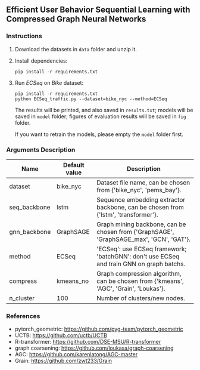 ## Efficient User Behavior Sequential Learning with Compressed Graph Neural Networks

### Instructions 

1. Download the datasets in `data` folder and unzip it.

2. Install dependencies:

   ```shell
   pip install -r requirements.txt
   ```


3. Run *ECSeq* on *Bike* dataset:

    ```shell
    pip install -r requirements.txt
    python ECSeq_traffic.py --dataset=bike_nyc --method=ECSeq
    ```

    The results will be printed, and also saved in `results.txt`; models will be saved in `model` folder; figures of evaluation results will be saved in `fig` folder.

    If you want to retrain the models, please empty the `model` folder first.

### Arguments Description

| Name         | Default value | Description                                                  |
| ------------ | ------------- | ------------------------------------------------------------ |
| dataset      | bike_nyc      | Dataset file name, can be chosen from {'bike_nyc', 'pems_bay'}. |
| seq_backbone | lstm          | Sequence embedding extractor backbone, can be chosen from {'lstm', 'transformer'}. |
| gnn_backbone | GraphSAGE     | Graph mining backbone, can be chosen from {'GraphSAGE', 'GraphSAGE_max', 'GCN', 'GAT'}. |
| method       | ECSeq         | 'ECSeq': use ECSeq framework; 'batchGNN': don't use ECSeq and train GNN on graph batchs. |
| compress     | kmeans_no     | Graph compression algorithm, can be chosen from {'kmeans', 'AGC', 'Grain', 'Loukas'}. |
| n_cluster    | 100           | Number of clusters/new nodes.                                |

### References

- pytorch_geometric: https://github.com/pyg-team/pytorch_geometric
- UCTB: https://github.com/uctb/UCTB
- R-transformer: https://github.com/DSE-MSU/R-transformer
- graph coarsening: https://github.com/loukasa/graph-coarsening
- AGC: https://github.com/karenlatong/AGC-master
- Grain: https://github.com/zwt233/Grain